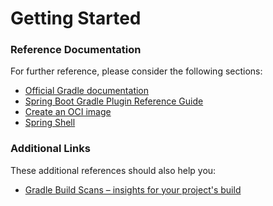 # Getting Started

### Reference Documentation

For further reference, please consider the following sections:

* [Official Gradle documentation](https://docs.gradle.org)
* [Spring Boot Gradle Plugin Reference Guide](https://docs.spring.io/spring-boot/docs/3.0.3/gradle-plugin/reference/html/)
* [Create an OCI image](https://docs.spring.io/spring-boot/docs/3.0.3/gradle-plugin/reference/html/#build-image)
* [Spring Shell](https://spring.io/projects/spring-shell)

### Additional Links

These additional references should also help you:

* [Gradle Build Scans – insights for your project's build](https://scans.gradle.com#gradle)

